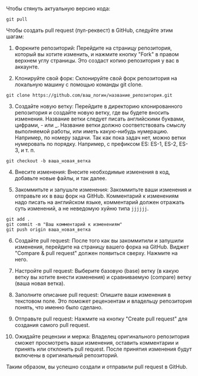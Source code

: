 Чтобы стянуть актуальную версию кода:
```
git pull
```


Чтобы создать pull request (пул-реквест) в GitHub, следуйте этим шагам:

1. Форкните репозиторий:
Перейдите на страницу репозитория, который вы хотите изменить, и нажмите кнопку "Fork" в правом верхнем углу страницы. Это создаст копию репозитория у вас в аккаунте.

2. Клонируйте свой форк:
Склонируйте свой форк репозитория на локальную машину с помощью команды git clone.
```
git clone https://github.com/ваш_логин/название_репозитория.git
```

3. Создайте новую ветку:
Перейдите в директорию клонированного репозитория и создайте новую ветку, где вы будете вносить изменения. Название ветки следует писать английскими буквами, цифрами, - или _.
Название ветки должно соответствовать смыслу выполняемой работы, или иметь какую-нибудь нумерацию. Например, по номеру задачи. Так как пока задач нет, можно ветки нумеровать по порядку.
Например, с префиксом ES: ES-1, ES-2, ES-3, и т. п.
```
git checkout -b ваша_новая_ветка
```

4. Внесите изменения:
Внесите необходимые изменения в код, добавьте новые файлы, и так далее.

5. Закоммитьте и запушьте изменения:
Закоммитьте ваши изменения и отправьте их в ваш форк на GitHub. Комментарий к изменениям надо писать на английском языке, комментарий должен отражать суть изменений, а не неведомую хуйню типа `jjjjjj`.
```
git add .
git commit -m "Ваш комментарий к изменениям"
git push origin ваша_новая_ветка
```

6. Создайте pull request:
После того как вы закоммитили и запушили изменения, перейдите на страницу вашего форка на GitHub. Виджет "Compare & pull request" должен появиться сверху. Нажмите на него.

7. Настройте pull request:
Выберите базовую (base) ветку (в какую ветку вы хотите внести изменения) и сравниваемую (compare) ветку (ваша новая ветка).

8. Заполните описание pull request:
Опишите ваши изменения в текстовом поле. Это поможет рецензентам и владельцу репозитория понять, что именно было сделано.

9. Отправьте pull request:
Нажмите на кнопку "Create pull request" для создания самого pull request.

10. Ожидайте рецензии и мержа:
Владелец оригинального репозитория сможет просмотреть ваши изменения, оставить комментарии и принять или отклонить pull request. После принятия изменения будут включены в оригинальный репозиторий.

Таким образом, вы успешно создали и отправили pull request в GitHub.

